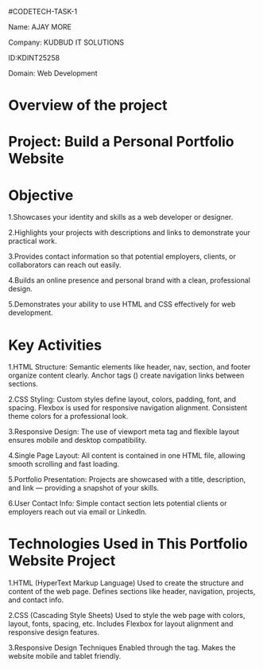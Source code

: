 #CODETECH-TASK-1

Name: AJAY MORE

Company: KUDBUD IT SOLUTIONS

ID:KDINT25258 

Domain: Web Development 

# Overview of the project

# Project: Build a Personal Portfolio Website

# Objective
1.Showcases your identity and skills as a web developer or designer.

2.Highlights your projects with descriptions and links to demonstrate your practical work.

3.Provides contact information so that potential employers, clients, or collaborators can reach out easily.

4.Builds an online presence and personal brand with a clean, professional design.

5.Demonstrates your ability to use HTML and CSS effectively for web development.

# Key Activities
1.HTML Structure:
Semantic elements like header, nav, section, and footer organize content clearly.
Anchor tags (<a>) create navigation links between sections.

2.CSS Styling:
Custom styles define layout, colors, padding, font, and spacing.
Flexbox is used for responsive navigation alignment.
Consistent theme colors for a professional look.

3.Responsive Design:
The use of viewport meta tag and flexible layout ensures mobile and desktop compatibility.

4.Single Page Layout:
All content is contained in one HTML file, allowing smooth scrolling and fast loading.

5.Portfolio Presentation:
Projects are showcased with a title, description, and link — providing a snapshot of your skills.

6.User Contact Info:
Simple contact section lets potential clients or employers reach out via email or LinkedIn.

# Technologies Used in This Portfolio Website Project

1.HTML (HyperText Markup Language)
Used to create the structure and content of the web page.
Defines sections like header, navigation, projects, and contact info.

2.CSS (Cascading Style Sheets)
Used to style the web page with colors, layout, fonts, spacing, etc.
Includes Flexbox for layout alignment and responsive design features.

3.Responsive Design Techniques
Enabled through the <meta name="viewport"> tag.
Makes the website mobile and tablet friendly.
